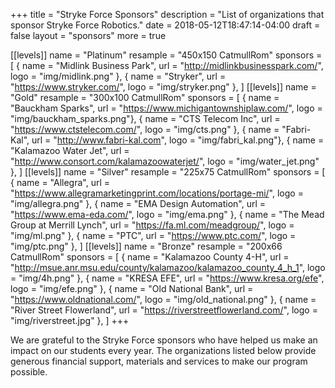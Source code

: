 +++
title = "Stryke Force Sponsors"
description = "List of organizations that sponsor Stryke Force Robotics."
date = 2018-05-12T18:47:14-04:00
draft = false
layout = "sponsors"
more = true

[[levels]]
name = "Platinum"
resample = "450x150 CatmullRom"
sponsors = [
  { name = "Midlink Business Park", url = "http://midlinkbusinesspark.com/", logo = "img/midlink.png" },
  { name = "Stryker", url = "https://www.stryker.com/", logo = "img/stryker.png" },
]
[[levels]]
name = "Gold"
resample = "300x100 CatmullRom"
sponsors = [
  { name = "Bauckham Sparks", url = "https://www.michigantownshiplaw.com/", logo = "img/bauckham_sparks.png"},
  { name = "CTS Telecom Inc", url = "https://www.ctstelecom.com/", logo = "img/cts.png" },
  { name = "Fabri-Kal", url = "http://www.fabri-kal.com", logo = "img/fabri_kal.png"},
  { name = "Kalamazoo Water Jet", url = "http://www.consort.com/kalamazoowaterjet/", logo = "img/water_jet.png" },
]
[[levels]]
name = "Silver"
resample = "225x75 CatmullRom"
sponsors = [
  { name = "Allegra", url = "https://www.allegramarketingprint.com/locations/portage-mi/", logo = "img/allegra.png" },
  { name = "EMA Design Automation", url = "https://www.ema-eda.com/", logo = "img/ema.png" },
  { name = "The Mead Group at Merrill Lynch", url = "https://fa.ml.com/meadgroup/", logo = "img/ml.png" },
  { name = "PTC", url = "https://www.ptc.com/", logo = "img/ptc.png" },
]
[[levels]]
name = "Bronze"
resample = "200x66 CatmullRom"
sponsors = [
  { name = "Kalamazoo County 4-H", url = "http://msue.anr.msu.edu/county/kalamazoo/kalamazoo_county_4_h_1", logo = "img/4h.png" },
  { name = "KRESA EFE", url = "https://www.kresa.org/efe", logo = "img/efe.png" },
  { name = "Old National Bank", url = "https://www.oldnational.com/", logo = "img/old_national.png" },
  { name = "River Street Flowerland", url = "https://riverstreetflowerland.com/", logo = "img/riverstreet.jpg" },
]
+++

We are grateful to the Stryke Force sponsors who have helped us make an impact on our students every year. The organizations listed below provide generous financial support, materials and services to make our program possible.
<!--more-->
